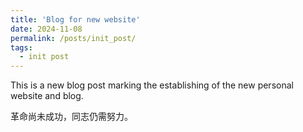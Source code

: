 ```yaml
---
title: 'Blog for new website'
date: 2024-11-08
permalink: /posts/init_post/
tags:
  - init post
---
```


This is a new blog post marking the establishing of the new personal website and blog. 

革命尚未成功，同志仍需努力。